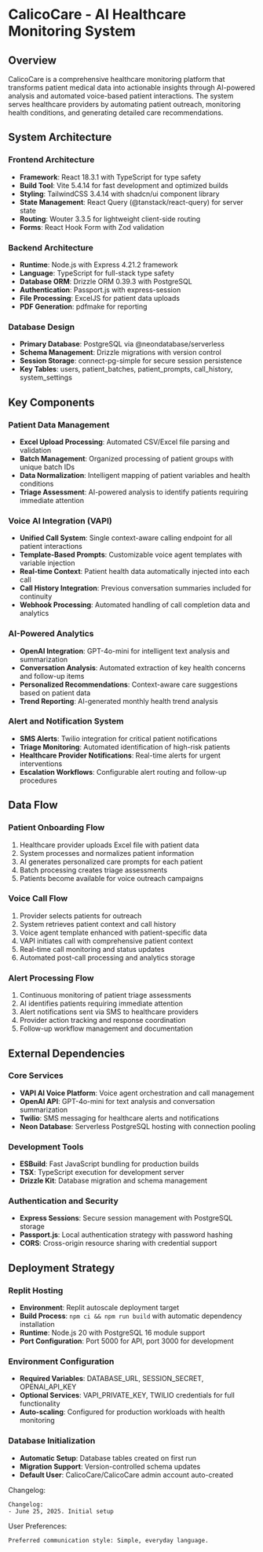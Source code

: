 # CalicoCare - AI Healthcare Monitoring System

## Overview

CalicoCare is a comprehensive healthcare monitoring platform that transforms patient medical data into actionable insights through AI-powered analysis and automated voice-based patient interactions. The system serves healthcare providers by automating patient outreach, monitoring health conditions, and generating detailed care recommendations.

## System Architecture

### Frontend Architecture
- **Framework**: React 18.3.1 with TypeScript for type safety
- **Build Tool**: Vite 5.4.14 for fast development and optimized builds
- **Styling**: TailwindCSS 3.4.14 with shadcn/ui component library
- **State Management**: React Query (@tanstack/react-query) for server state
- **Routing**: Wouter 3.3.5 for lightweight client-side routing
- **Forms**: React Hook Form with Zod validation

### Backend Architecture
- **Runtime**: Node.js with Express 4.21.2 framework
- **Language**: TypeScript for full-stack type safety
- **Database ORM**: Drizzle ORM 0.39.3 with PostgreSQL
- **Authentication**: Passport.js with express-session
- **File Processing**: ExcelJS for patient data uploads
- **PDF Generation**: pdfmake for reporting

### Database Design
- **Primary Database**: PostgreSQL via @neondatabase/serverless
- **Schema Management**: Drizzle migrations with version control
- **Session Storage**: connect-pg-simple for secure session persistence
- **Key Tables**: users, patient_batches, patient_prompts, call_history, system_settings

## Key Components

### Patient Data Management
- **Excel Upload Processing**: Automated CSV/Excel file parsing and validation
- **Batch Management**: Organized processing of patient groups with unique batch IDs
- **Data Normalization**: Intelligent mapping of patient variables and health conditions
- **Triage Assessment**: AI-powered analysis to identify patients requiring immediate attention

### Voice AI Integration (VAPI)
- **Unified Call System**: Single context-aware calling endpoint for all patient interactions
- **Template-Based Prompts**: Customizable voice agent templates with variable injection
- **Real-time Context**: Patient health data automatically injected into each call
- **Call History Integration**: Previous conversation summaries included for continuity
- **Webhook Processing**: Automated handling of call completion data and analytics

### AI-Powered Analytics
- **OpenAI Integration**: GPT-4o-mini for intelligent text analysis and summarization
- **Conversation Analysis**: Automated extraction of key health concerns and follow-up items
- **Personalized Recommendations**: Context-aware care suggestions based on patient data
- **Trend Reporting**: AI-generated monthly health trend analysis

### Alert and Notification System
- **SMS Alerts**: Twilio integration for critical patient notifications
- **Triage Monitoring**: Automated identification of high-risk patients
- **Healthcare Provider Notifications**: Real-time alerts for urgent interventions
- **Escalation Workflows**: Configurable alert routing and follow-up procedures

## Data Flow

### Patient Onboarding Flow
1. Healthcare provider uploads Excel file with patient data
2. System processes and normalizes patient information
3. AI generates personalized care prompts for each patient
4. Batch processing creates triage assessments
5. Patients become available for voice outreach campaigns

### Voice Call Flow
1. Provider selects patients for outreach
2. System retrieves patient context and call history
3. Voice agent template enhanced with patient-specific data
4. VAPI initiates call with comprehensive patient context
5. Real-time call monitoring and status updates
6. Automated post-call processing and analytics storage

### Alert Processing Flow
1. Continuous monitoring of patient triage assessments
2. AI identifies patients requiring immediate attention
3. Alert notifications sent via SMS to healthcare providers
4. Provider action tracking and response coordination
5. Follow-up workflow management and documentation

## External Dependencies

### Core Services
- **VAPI AI Voice Platform**: Voice agent orchestration and call management
- **OpenAI API**: GPT-4o-mini for text analysis and conversation summarization
- **Twilio**: SMS messaging for healthcare alerts and notifications
- **Neon Database**: Serverless PostgreSQL hosting with connection pooling

### Development Tools
- **ESBuild**: Fast JavaScript bundling for production builds
- **TSX**: TypeScript execution for development server
- **Drizzle Kit**: Database migration and schema management

### Authentication and Security
- **Express Sessions**: Secure session management with PostgreSQL storage
- **Passport.js**: Local authentication strategy with password hashing
- **CORS**: Cross-origin resource sharing with credential support

## Deployment Strategy

### Replit Hosting
- **Environment**: Replit autoscale deployment target
- **Build Process**: `npm ci && npm run build` with automatic dependency installation
- **Runtime**: Node.js 20 with PostgreSQL 16 module support
- **Port Configuration**: Port 5000 for API, port 3000 for development

### Environment Configuration
- **Required Variables**: DATABASE_URL, SESSION_SECRET, OPENAI_API_KEY
- **Optional Services**: VAPI_PRIVATE_KEY, TWILIO credentials for full functionality
- **Auto-scaling**: Configured for production workloads with health monitoring

### Database Initialization
- **Automatic Setup**: Database tables created on first run
- **Migration Support**: Version-controlled schema updates
- **Default User**: CalicoCare/CalicoCare admin account auto-created

Changelog:
```
Changelog:
- June 25, 2025. Initial setup
```

User Preferences:
```
Preferred communication style: Simple, everyday language.
```